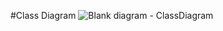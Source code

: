 #Class Diagram
![Blank diagram - ClassDiagram](https://github.com/ICT-Mahidol/Gemini-2023/assets/142560618/0df08d10-78d3-408b-8439-3f46001d6858)
